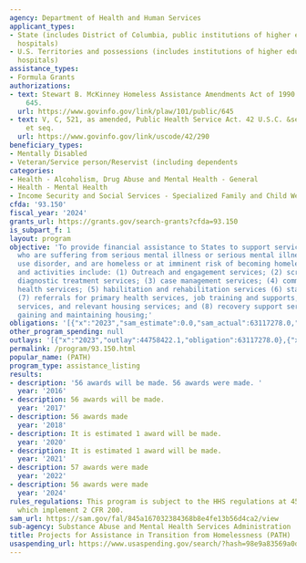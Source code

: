 ```yaml
---
agency: Department of Health and Human Services
applicant_types:
- State (includes District of Columbia, public institutions of higher education and
  hospitals)
- U.S. Territories and possessions (includes institutions of higher education and
  hospitals)
assistance_types:
- Formula Grants
authorizations:
- text: Stewart B. McKinney Homeless Assistance Amendments Act of 1990. Pub. L. 101,
    645.
  url: https://www.govinfo.gov/link/plaw/101/public/645
- text: V, C, 521, as amended, Public Health Service Act. 42 U.S.C. &sect; 290cc-21
    et seq.
  url: https://www.govinfo.gov/link/uscode/42/290
beneficiary_types:
- Mentally Disabled
- Veteran/Service person/Reservist (including dependents
categories:
- Health - Alcoholism, Drug Abuse and Mental Health - General
- Health - Mental Health
- Income Security and Social Services - Specialized Family and Child Welfare Services
cfda: '93.150'
fiscal_year: '2024'
grants_url: https://grants.gov/search-grants?cfda=93.150
is_subpart_f: 1
layout: program
objective: 'To provide financial assistance to States to support services for individuals
  who are suffering from serious mental illness or serious mental illness and substance
  use disorder, and are homeless or at imminent risk of becoming homeless. Programs
  and activities include: (1) Outreach and engagement services; (2) screening and
  diagnostic treatment services; (3) case management services; (4) community mental
  health services; (5) habilitation and rehabilitation services (6) staff training;
  (7) referrals for primary health services, job training and supports, educational
  services, and relevant housing services; and (8) recovery support services to support
  gaining and maintaining housing;'
obligations: '[{"x":"2023","sam_estimate":0.0,"sam_actual":63117278.0,"usa_spending_actual":59519181.49},{"x":"2024","sam_estimate":0.0,"sam_actual":66381152.0,"usa_spending_actual":57715640.47},{"x":"2025","sam_estimate":0.0,"sam_actual":66381151.0,"usa_spending_actual":0.0}]'
other_program_spending: null
outlays: '[{"x":"2023","outlay":44758422.1,"obligation":63117278.0},{"x":"2024","outlay":1103178.7,"obligation":63576851.66},{"x":"2025","outlay":0.0,"obligation":0.0}]'
permalink: /program/93.150.html
popular_name: (PATH)
program_type: assistance_listing
results:
- description: '56 awards will be made. 56 awards were made. '
  year: '2016'
- description: 56 awards will be made.
  year: '2017'
- description: 56 awards made
  year: '2018'
- description: It is estimated 1 award will be made.
  year: '2020'
- description: It is estimated 1 award will be made.
  year: '2021'
- description: 57 awards were made
  year: '2022'
- description: 56 awards were made
  year: '2024'
rules_regulations: This program is subject to the HHS regulations at 45 CFR Part 75,
  which implement 2 CFR 200.
sam_url: https://sam.gov/fal/845a167032384368b8e4fe13b56d4ca2/view
sub-agency: Substance Abuse and Mental Health Services Administration
title: Projects for Assistance in Transition from Homelessness (PATH)
usaspending_url: https://www.usaspending.gov/search/?hash=98e9a83569a0d3b39e9ec53f82dd5cd4
---
```

